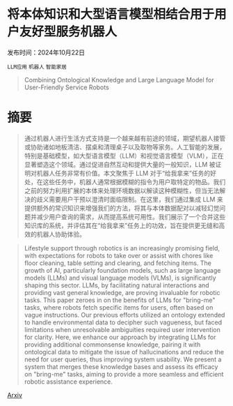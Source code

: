 # 将本体知识和大型语言模型相结合用于用户友好型服务机器人

发布时间：2024年10月22日

`LLM应用` `机器人` `智能家居`

> Combining Ontological Knowledge and Large Language Model for User-Friendly Service Robots

# 摘要

> 通过机器人进行生活方式支持是一个越来越有前途的领域，期望机器人接管或协助诸如地板清洁、摆桌和清理桌子以及取物等家务。人工智能的发展，特别是基础模型，如大型语言模型（LLM）和视觉语言模型（VLM），正在显著塑造这个领域。通过促进自然互动和提供大量的一般知识，LLM 被证明对机器人任务非常有价值。本文聚焦于 LLM 对于“给我拿来”任务的好处，在这些任务中，机器人通常根据模糊的指令为用户取特定的物品。我们之前的努力利用扩展的本体来处理环境数据以解读这种模糊性，但当无法解决的歧义需要用户干预以澄清时面临限制。在这里，我们通过集成 LLM 来提供额外的常识知识来增强我们的方法，将其与本体数据配对以减轻幻觉问题并减少用户查询的需求，从而提高系统可用性。我们展示了一个合并这些知识库的系统，并评估其在“给我拿来”任务上的功效，旨在提供更无缝和高效的机器人协助体验。

> Lifestyle support through robotics is an increasingly promising field, with expectations for robots to take over or assist with chores like floor cleaning, table setting and clearing, and fetching items. The growth of AI, particularly foundation models, such as large language models (LLMs) and visual language models (VLMs), is significantly shaping this sector. LLMs, by facilitating natural interactions and providing vast general knowledge, are proving invaluable for robotic tasks. This paper zeroes in on the benefits of LLMs for "bring-me" tasks, where robots fetch specific items for users, often based on vague instructions. Our previous efforts utilized an ontology extended to handle environmental data to decipher such vagueness, but faced limitations when unresolvable ambiguities required user intervention for clarity. Here, we enhance our approach by integrating LLMs for providing additional commonsense knowledge, pairing it with ontological data to mitigate the issue of hallucinations and reduce the need for user queries, thus improving system usability. We present a system that merges these knowledge bases and assess its efficacy on "bring-me" tasks, aiming to provide a more seamless and efficient robotic assistance experience.

[Arxiv](https://arxiv.org/abs/2410.16804)